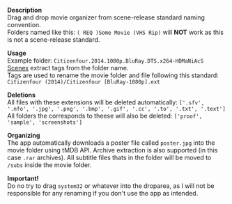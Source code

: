 **Description**<br>
Drag and drop movie organizer from scene-release standard naming convention.<br>
Folders named like this: `( REQ )Some Movie (VHS Rip)` will **NOT** work as this is not a scene-release standard.

**Usage**<br>
Example folder: `Citizenfour.2014.1080p.BluRay.DTS.x264-HDMaNiAcS`<br>
[Scenex](//github.com/kaizokupuffball/scenex) extract tags from the folder name.<br>
Tags are used to rename the movie folder and file following this standard: `Citizenfour (2014)/Citizenfour [BluRay-1080p].ext`<br>

**Deletions**<br>
All files with these extensions will be deleted automatically: `['.sfv', '.nfo', '.jpg', '.png', '.bmp', '.gif', '.cc', '.to', '.txt', '.text']`<br>
All folders the corresponds to theese will also be deleted: `['proof', 'sample', 'screenshots']`

**Organizing**<br>
The app automatically downloads a poster file called `poster.jpg` into the movie folder using tMDB API.
Archive extraction is also supported (in this case `.rar` archives).
All subtitle files thats in the folder will be moved to `/subs` inside the movie folder.

**Important!**<br>
Do no try to drag `system32` or whatever into the droparea, as I will not be responsible for any renaming if you don't use the app as intended.